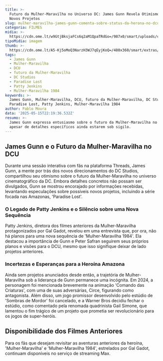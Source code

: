 ```yaml
---
title: >-
  Futuro da Mulher-Maravilha no Universo DC: James Gunn Revela Otimismo Sobre
  Novos Projetos
slug: mulher-maravilha-james-gunn-comenta-sobre-status-da-herona-no-dcu
categoria: FILMES
midia: >-
  https://cdn.ome.lt/w9GtjBksjaFCs6q2aM1QpaTRdGo=/987x0/smart/uploads/conteudo/fotos/Design_sem_nome_1_qdUSc6C.png
tipoMidia: imagem
thumb: >-
  https://cdn.ome.lt/A5-Kj5oMoQ3NarzH3WJ7qEyjKoQ=/480x360/smart/extras/conteudos/Design_sem_nome_1_6I97Vfb.png
tags:
  - James Gunn
  - Mulher-Maravilha
  - DCU
  - futuro da Mulher-Maravilha
  - DC Studios
  - Paradise Lost
  - Patty Jenkins
  - Mulher-Maravilha 1984
keywords: >-
  James Gunn, Mulher-Maravilha, DCU, futuro da Mulher-Maravilha, DC Studios,
  Paradise Lost, Patty Jenkins, Mulher-Maravilha 1984
author: Pablo Moura
data: '2025-05-15T22:19:36.532Z'
resumo: >-
  James Gunn expressa entusiasmo sobre o futuro da Mulher-Maravilha no DCU,
  apesar de detalhes específicos ainda estarem sob sigilo.
---
```


## James Gunn e o Futuro da Mulher-Maravilha no DCU

<blockquote class="twitter-tweet"><a href="https://twitter.com/user/status/1923045515769299072"></a></blockquote>

Durante uma sessão interativa com fãs na plataforma Threads, James Gunn, a mente por trás dos novos direcionamentos do DC Studios, compartilhou seu otimismo sobre o futuro da Mulher-Maravilha no universo cinematográfico da DC. Embora detalhes concretos não possam ser divulgados, Gunn se mostrou encorajado por informações recebidas, levantando especulações sobre possíveis novos projetos, incluindo a série focada nas Amazonas, 'Paradise Lost'.

### O Legado de Patty Jenkins e o Silêncio sobre uma Nova Sequência

Patty Jenkins, diretora dos filmes anteriores da Mulher-Maravilha protagonizados por Gal Gadot, revelou em uma entrevista que, por ora, não há planos para uma nova sequência de 'Mulher-Maravilha 1984'. Ela destacou a importância de Gunn e Peter Safran seguirem seus próprios planos e visões para o DCU, mesmo que isso signifique deixar de lado projetos anteriores.

### Incertezas e Esperanças para a Heroína Amazona

Ainda sem projetos anunciados desde então, a trajetória de Mulher-Maravilha sob a liderança de Gunn permanece uma incógnita. Em 2024, a personagem foi mencionada brevemente na animação 'Comando das Criaturas', com uma de suas adversárias, Circe, figurando como antagonista. Além disso, um jogo promissor desenvolvido pelo estúdio de 'Sombras de Mordor' foi cancelado, e a Warner Bros decidiu fechar o estúdio, como comentado pela renomada quadrinista Gail Simone, que lamentou o fim trágico de um projeto que prometia ser revolucionário para os jogos de super-heróis.

## Disponibilidade dos Filmes Anteriores

Para os fãs que desejam revisitar as aventuras anteriores da heroína, 'Mulher-Maravilha' e 'Mulher-Maravilha 1984', estrelados por Gal Gadot, continuam disponíveis no serviço de streaming Max.
